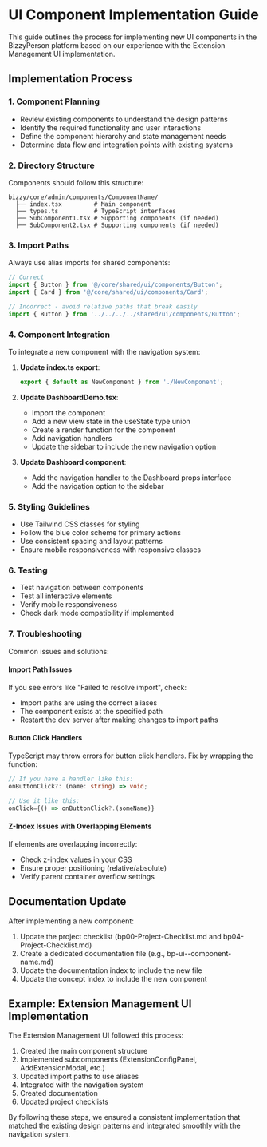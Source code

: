 # UI Component Implementation Guide

This guide outlines the process for implementing new UI components in the BizzyPerson platform based on our experience with the Extension Management UI implementation.

## Implementation Process

### 1. Component Planning
- Review existing components to understand the design patterns
- Identify the required functionality and user interactions
- Define the component hierarchy and state management needs
- Determine data flow and integration points with existing systems

### 2. Directory Structure
Components should follow this structure:
```
bizzy/core/admin/components/ComponentName/
  ├── index.tsx         # Main component
  ├── types.ts          # TypeScript interfaces
  ├── SubComponent1.tsx # Supporting components (if needed)
  ├── SubComponent2.tsx # Supporting components (if needed)
```

### 3. Import Paths
Always use alias imports for shared components:
```typescript
// Correct
import { Button } from '@/core/shared/ui/components/Button';
import { Card } from '@/core/shared/ui/components/Card';

// Incorrect - avoid relative paths that break easily
import { Button } from '../../../../shared/ui/components/Button';
```

### 4. Component Integration
To integrate a new component with the navigation system:

1. **Update index.ts export**:
   ```typescript
   export { default as NewComponent } from './NewComponent';
   ```

2. **Update DashboardDemo.tsx**:
   - Import the component
   - Add a new view state in the useState type union
   - Create a render function for the component
   - Add navigation handlers
   - Update the sidebar to include the new navigation option

3. **Update Dashboard component**:
   - Add the navigation handler to the Dashboard props interface
   - Add the navigation option to the sidebar

### 5. Styling Guidelines
- Use Tailwind CSS classes for styling
- Follow the blue color scheme for primary actions
- Use consistent spacing and layout patterns
- Ensure mobile responsiveness with responsive classes

### 6. Testing
- Test navigation between components
- Test all interactive elements
- Verify mobile responsiveness
- Check dark mode compatibility if implemented

### 7. Troubleshooting
Common issues and solutions:

#### Import Path Issues
If you see errors like "Failed to resolve import", check:
- Import paths are using the correct aliases
- The component exists at the specified path
- Restart the dev server after making changes to import paths

#### Button Click Handlers
TypeScript may throw errors for button click handlers. Fix by wrapping the function:
```typescript
// If you have a handler like this:
onButtonClick?: (name: string) => void;

// Use it like this:
onClick={() => onButtonClick?.(someName)}
```

#### Z-Index Issues with Overlapping Elements
If elements are overlapping incorrectly:
- Check z-index values in your CSS
- Ensure proper positioning (relative/absolute)
- Verify parent container overflow settings

## Documentation Update
After implementing a new component:

1. Update the project checklist (bp00-Project-Checklist.md and bp04-Project-Checklist.md)
2. Create a dedicated documentation file (e.g., bp-ui--component-name.md)
3. Update the documentation index to include the new file
4. Update the concept index to include the new component

## Example: Extension Management UI Implementation
The Extension Management UI followed this process:

1. Created the main component structure
2. Implemented subcomponents (ExtensionConfigPanel, AddExtensionModal, etc.)
3. Updated import paths to use aliases
4. Integrated with the navigation system
5. Created documentation
6. Updated project checklists

By following these steps, we ensured a consistent implementation that matched the existing design patterns and integrated smoothly with the navigation system. 